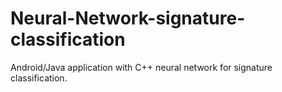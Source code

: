 # Neural-Network-signature-classification
Android/Java application with C++ neural network for signature classification.
